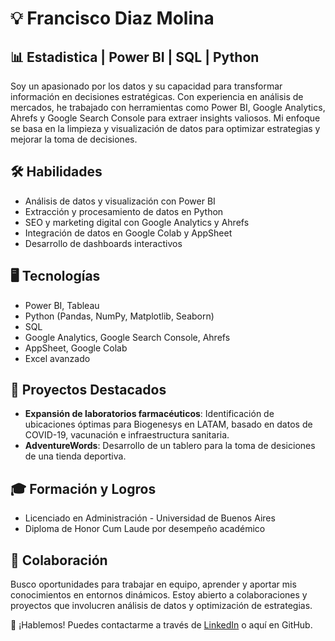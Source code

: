 # 💡 Francisco Diaz Molina

## 📊 Estadistica | Power BI | SQL | Python

Soy un apasionado por los datos y su capacidad para transformar información en decisiones estratégicas. Con experiencia en análisis de mercados, he trabajado con herramientas como Power BI, Google Analytics, Ahrefs y Google Search Console para extraer insights valiosos. Mi enfoque se basa en la limpieza y visualización de datos para optimizar estrategias y mejorar la toma de decisiones.

## 🛠️ Habilidades
- Análisis de datos y visualización con Power BI
- Extracción y procesamiento de datos en Python
- SEO y marketing digital con Google Analytics y Ahrefs
- Integración de datos en Google Colab y AppSheet
- Desarrollo de dashboards interactivos

## 🖥️ Tecnologías
- Power BI, Tableau
- Python (Pandas, NumPy, Matplotlib, Seaborn)
- SQL
- Google Analytics, Google Search Console, Ahrefs
- AppSheet, Google Colab
- Excel avanzado

## 🚀 Proyectos Destacados
- **Expansión de laboratorios farmacéuticos**: Identificación de ubicaciones óptimas para Biogenesys en LATAM, basado en datos de COVID-19, vacunación e infraestructura sanitaria.
- **AdventureWords**: Desarrollo de un tablero para la toma de desiciones de una tienda deportiva.

## 🎓 Formación y Logros
- Licenciado en Administración - Universidad de Buenos Aires
- Diploma de Honor Cum Laude por desempeño académico

## 🤝 Colaboración
Busco oportunidades para trabajar en equipo, aprender y aportar mis conocimientos en entornos dinámicos. Estoy abierto a colaboraciones y proyectos que involucren análisis de datos y optimización de estrategias.

📩 ¡Hablemos! Puedes contactarme a través de [LinkedIn](https://www.linkedin.com/francisco-diaz-molina) o aquí en GitHub.



